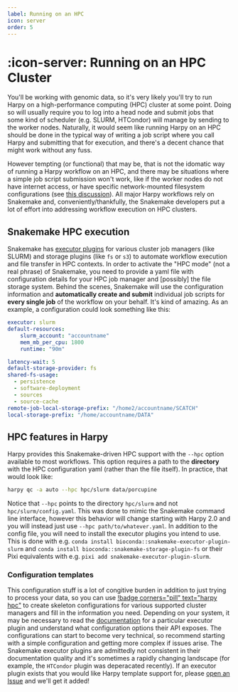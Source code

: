 ```yaml
---
label: Running on an HPC
icon: server
order: 5
---
```

# :icon-server: Running on an HPC Cluster

You'll be working with genomic data, so it's very likely you'll try to run Harpy on a high-performance computing (HPC) cluster at some point.
Doing so will usually require you to log into a head node and submit jobs that some kind of scheduler (e.g. SLURM, HTCondor)
will manage by sending to the worker nodes. Naturally, it would seem like running Harpy on an HPC should be done in the typical
way of writing a job script where you call Harpy and submitting that for execution, and there's a decent chance that might work
without any fuss.

However tempting (or functional) that may be, that is not the idomatic way of running a Harpy workflow on an HPC, and there may
be situations where a simple job script submission won't work, like if the worker nodes do not have internet access, or have specific 
network-mounted filesystem configurations (see [this discussion](https://github.com/pdimens/harpy/discussions/222#discussion-8113022)). All 
major Harpy workflows rely on Snakemake and, conveniently/thankfully, the Snakemake developers put a lot of effort into addressing workflow
execution on HPC clusters.

## Snakemake HPC execution
Snakemake has [executor plugins](https://snakemake.github.io/snakemake-plugin-catalog/plugins/executor/slurm.html) for various cluster job 
managers (like SLURM) and storage plugins (like `fs` or `s3`) to automate workflow execution and file transfer in HPC contexts. In order
to activate the "HPC mode" (not a real phrase) of Snakemake, you need to provide a yaml file with configuration details for your HPC job
manager and [possibly] the file storage system. Behind the scenes, Snakemake will use the configuration information and 
**automatically create and submit** individual job scripts for **every single job** of the workflow on your behalf. It's kind of amazing.
As an example, a configuration could look something like this:

```yaml
executor: slurm
default-resources:
    slurm_account: "accountname"
    mem_mb_per_cpu: 1800
    runtime: "90m"

latency-wait: 5
default-storage-provider: fs
shared-fs-usage:
  - persistence
  - software-deployment
  - sources
  - source-cache
remote-job-local-storage-prefix: "/home2/accountname/SCATCH"
local-storage-prefix: "/home/accountname/DATA"
```

## HPC features in Harpy
Harpy provides this Snakemake-driven HPC support with the `--hpc` option available to most workflows. This option
requires a path to the **directory** with the HPC configuration yaml (rather than the file itself). In practice, that would
look like:

```bash
harpy qc -a auto --hpc hpc/slurm data/porcupine
```

Notice that `--hpc` points to the directory `hpc/slurm` and not `hpc/slurm/config.yaml`. This was done to mimic the Snakemake command line
interface, however this behavior will change starting with Harpy 2.0 and you will instead just use `--hpc path/to/whatever.yaml`.
In addition to the config file, you will need to install the executor plugins you intend to use. This is done with
e.g. `conda install bioconda::snakemake-executor-plugin-slurm` and ` conda install bioconda::snakemake-storage-plugin-fs ` or their
Pixi equivalents with e.g. `pixi add snakemake-executor-plugin-slurm`.

### Configuration templates
This configuration stuff is a lot of congitive burden in addition to just trying to process your data, so you can use  [!badge corners="pill" text="harpy hpc"](/Workflows/other/#hpc)
to create skeleton configurations for various supported cluster managers and fill in the information you need. Depending on your
system, it may be necessary to read the [documentation](https://snakemake.github.io/snakemake-plugin-catalog/plugins/executor/slurm.html) 
for a particular executor plugin and understand what configuration options their API exposes. The configurations can start to become
very technical, so recommend starting with a simple configuration and getting more complex if issues arise. The Snakemake
executor plugins are admittedly not consistent in their documentation quality and it's sometimes a rapidly
changing landscape (for example, the `HTCondor` plugin was deperacated recently). If an executor plugin exists
that you would like Harpy template support for, please [open an Issue](https://github.com/pdimens/harpy/issues/new?template=feature_request.yml) and we'll get it added!